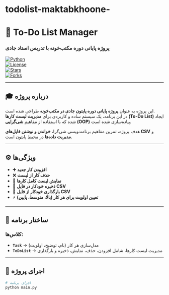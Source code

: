 # todolist-maktabkhoone-
# 📝 To-Do List Manager  
### پروژه پایانی دوره مکتب‌خونه با تدریس استاد جادی  

[![Python](https://img.shields.io/badge/Python-3.x-blue.svg)](https://www.python.org/)  
[![License](https://img.shields.io/badge/License-MIT-green.svg)](LICENSE)  
[![Stars](https://img.shields.io/github/stars/USERNAME/todolist-maktabkhoone-?style=social)](https://github.com/USERNAME/todolist-maktabkhoone-/stargazers)  
[![Forks](https://img.shields.io/github/forks/USERNAME/todolist-maktabkhoone-?style=social)](https://github.com/USERNAME/todolist-maktabkhoone-/network/members)

---

## 🎓 درباره پروژه  
این پروژه به عنوان **پروژه پایانی دوره پایتون جادی در مکتب‌خونه** طراحی شده است.  
در این برنامه، یک سیستم ساده و کاربردی برای **مدیریت لیست کارها (To-Do List)** ایجاد شده که با استفاده از مفاهیم **شی‌گرایی (OOP)** پیاده‌سازی شده است.  

هدف پروژه، تمرین مفاهیم برنامه‌نویسی شی‌گرا، **خواندن و نوشتن فایل‌های CSV** و **مدیریت داده‌ها** در محیط پایتون است.

---

## ⚙️ ویژگی‌ها  
- ➕ **افزودن کار جدید**  
- ❌ **حذف کار از لیست**  
- 👀 **نمایش لیست کامل کارها**  
- 💾 **ذخیره خودکار در فایل CSV**  
- 🔄 **بارگذاری خودکار از فایل CSV**  
- ⚡ **تعیین اولویت برای هر کار (بالا، متوسط، پایین)**  

---

## 🧩 ساختار برنامه  
### کلاس‌ها:
- **`Task`** → مدل‌سازی هر کار (نام، توضیح، اولویت)  
- **`ToDoList`** → مدیریت لیست کارها، شامل افزودن، حذف، نمایش، ذخیره و بارگذاری  

---

## 🐍 اجرای پروژه
```bash
# اجرای برنامه
python main.py

